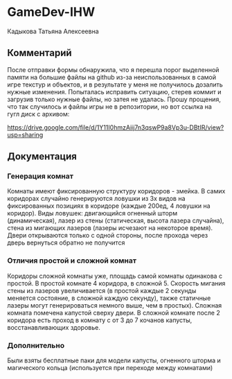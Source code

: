 # GameDev-IHW

Кадыкова Татьяна Алексеевна

## Комментарий
После отправки формы обнаружила, что я перешла порог выделенной памяти на большие файлы на github из-за неиспользованных в самой игре текстур и объектов, 
и в результате у меня не получилось дозалить нужные изменения. Попыталась исправить ситуацию, стерев коммит и загрузив только нужные файлы, но затея не удалась.
Прошу прощения, что так случилось и файлы игры не в репозитории, но вот ссылка на гугл диск с архивом:

https://drive.google.com/file/d/1Y11I0hmzAiij7n3qswP9a8Vp3u-DBtIR/view?usp=sharing

## Документация

### Генерация комнат
Комнаты имеют фиксированную структуру коридоров - змейка. 
В самих коридорах случайно генерируются ловушки из 3х видов на фиксированных позициях в коридоре (каждые 200ед, 4 ловушки на коридор).
Виды ловушек: двигающийся огненный шторм (динамическая), лазер из стены (статическая, высота лазера случайна), стена из мигающих лазеров (лазеры исчезают на некоторое время).
Двери открываются только с одной стороны, после прохода через дверь вернуться обратно не получится

### Отличия простой и сложной комнат
Коридоры сложной комнаты уже, площадь самой комнаты одинакова с простой. В простой комнате 4 коридора, в сложной 5. 
Скорость мигания стены из лазеров увеличивается (в простой каждые 2 секунды меняется состояние, в сложной каждую секунду), 
также статичные лазеры могут генерироваться немного выше, чем в простых). Сложная комната помечена капустой сверху двери.
В сложной комнате после 2 коридора есть проход в комнату с от 3 до 7 кочанов капусты, восстанавливающих здоровье.

### Дополнительно
Были взяты бесплатные паки для модели капусты, огненного шторма и магического кольца (используется при переходе между комнатами)
